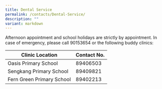 ```yaml
---
title: Dental Service
permalink: /contacts/Dental-Service/
description: ""
variant: markdown
---
```

Afternoon appointment and school holidays are strictly by appointment.
In case of emergency, please call 90153654 or the following buddy clinics:



| Clinic Location | Contact No. | 
| -------- | -------- | 
| Oasis Primary School   | 89406503    | 
|Sengkang  Primary School|89409821|
|Fern Green Primary School|89402213

